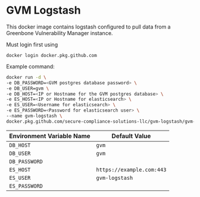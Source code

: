 # GVM Logstash

This docker image contains logstash configured to pull data from a Greenbone Vulnerability Manager instance.

Must login first using

```docker login docker.pkg.github.com```

Example command:

```sh
docker run -d \
-e DB_PASSWORD=<GVM postgres database password> \
-e DB_USER=gvm \
-e DB_HOST=<IP or Hostname for the GVM postgres database> \
-e ES_HOST=<IP or Hostname for elasticsearch> \
-e ES_USER=<Username for elasticsearch> \
-e ES_PASSWORD=<Password for elasticsearch user> \
--name gvm-logstash \
docker.pkg.github.com/secure-compliance-solutions-llc/gvm-logstash/gvm-logstash:master
```



| Environment Variable Name | Default Value           |
| ------------------------- | ----------------------- |
| `DB_HOST`                   | `gvm`                     |
| `DB_USER`                   | `gvm`                     |
| `DB_PASSWORD`               |                         |
| `ES_HOST`                   | `https://example.com:443` |
| `ES_USER`                   | `gvm-logstash `           |
| `ES_PASSWORD`               |                         |
